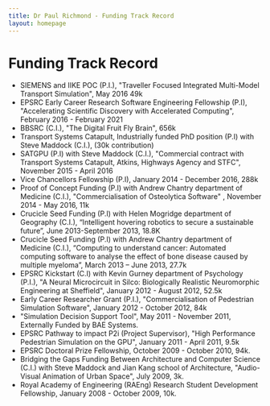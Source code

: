 ```yaml
---
title: Dr Paul Richmond - Funding Track Record
layout: homepage
---
```


# Funding Track Record

* SIEMENS and IIKE POC (P.I.), "Traveller Focused Integrated Multi-Model Transport Simulation", May 2016 49k
* EPSRC Early Career Research Software Engineering Fellowship (P.I), "Accelerating Scientific Discovery with Accelerated Computing", February 2016 - February 2021
* BBSRC (C.I.), "The Digital Fruit Fly Brain", 656k
* Transport Systems Catapult, Industrially funded PhD position (P.I) with Steve Maddock (C.I.), (30k contribution)
* SATGPU (P.I) with Steve Maddock (C.I.), "Commercial contract with Transport Systems Catapult, Atkins, Highways Agency and STFC", November 2015 - April 2016
* Vice Chancellors Fellowship (P.I), January 2014 - December 2016, 288k
* Proof of Concept Funding (P.I) with Andrew Chantry department of Medicine (C.I.), "Commercialisation of Osteolytica Software" , November 2014 - May 2016, 11k
* Crucicle Seed Funding (P.I) with Helen Mogridge department of Geography (C.I.), “Intelligent hovering robotics to secure a sustainable future”, June 2013-September 2013, 18.8K
* Crucicle Seed Funding (P.I) with Andrew Chantry department of Medicine (C.I.), “Computing to understand cancer: Automated computing software to analyse the effect of bone disease caused by multiple myeloma”, March 2013 – June 2013, 27.7k
* EPSRC Kickstart (C.I) with Kevin Gurney department of Psychology (P.I.), "A Neural Microcircuit in Silco: Biologically Realistic Neuromorphic Engineering at Sheffield", January 2012 - August 2012, 52.5k
* Early Career Researcher Grant (P.I.), "Commercialisation of Pedestrian Simulation Software", January 2012 - October 2012, 84k
* "Simulation Decision Support Tool", May 2011 - November 2011, Externally Funded by BAE Systems.
* EPSRC Pathway to impact P2i (Project Supervisor), "High Performance Pedestrian Simulation on the GPU", January 2011 - April 2011, 9.5k
* EPSRC Doctoral Prize Fellowship, October 2009 - October 2010, 94k.
* Bridging the Gaps Funding Between Architecture and Computer Science (C.I.) with Steve Maddock and Jian Kang school of Architecture, "Audio-Visual Animation of Urban Space", July 2009, 3k.
* Royal Academy of Engineering (RAEng) Research Student Development Fellowship, January 2008 - October 2009, 10k.
